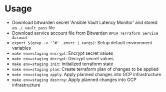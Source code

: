 # Usage

- Download bitwarden secret 'Ansible Vault Latency Monitor' and stored as `./.vault_pass` file
- Download service account file from Bitwarden `RPCH Terraform Service Account`
- `export $(grep -v '^#' .envrc | xargs)`: Setup default environment variables
- `make env=staging encrypt`: Encrypt secret values
- `make env=staging decrypt`: Decrypt secret values
- `make env=staging init`: Initialized terraform state
- `make env=staging plan`: Create terraform plan of changes to be applied
- `make env=staging apply`: Apply planned changes into GCP infrastructure
- `make env=staging destroy`: Apply planned changes into GCP infrastructure

